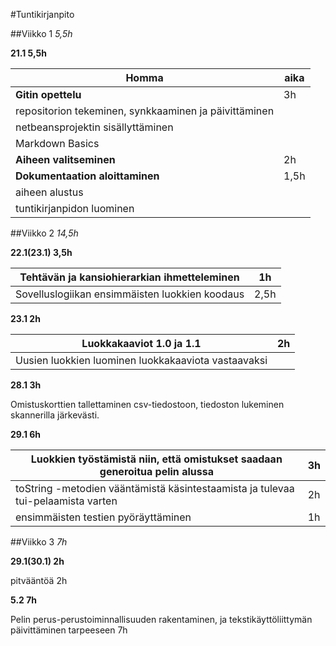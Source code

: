 #Tuntikirjanpito

##Viikko 1 *5,5h*

**21.1 5,5h**

Homma | aika
---|---
**Gitin opettelu** | 3h
 repositorion tekeminen, synkkaaminen ja päivittäminen|
 netbeansprojektin sisällyttäminen|
 Markdown Basics|
**Aiheen valitseminen** | 2h
**Dokumentaation aloittaminen** | 1,5h
 aiheen alustus |
 tuntikirjanpidon luominen |

##Viikko 2 *14,5h*

**22.1(23.1) 3,5h**

Tehtävän ja kansiohierarkian ihmetteleminen | 1h
---|---
Sovelluslogiikan ensimmäisten luokkien koodaus | 2,5h

**23.1 2h**

Luokkakaaviot 1.0 ja 1.1 | 2h
---|---
Uusien luokkien luominen luokkakaaviota vastaavaksi |

**28.1 3h**

Omistuskorttien tallettaminen csv-tiedostoon, tiedoston lukeminen skannerilla järkevästi.

**29.1 6h**

Luokkien työstämistä niin, että omistukset saadaan generoitua pelin alussa | 3h
---|---
toString -metodien vääntämistä käsintestaamista ja tulevaa tui-pelaamista varten | 2h
ensimmäisten testien pyöräyttäminen | 1h

##Viikko 3 *7h*

**29.1(30.1) 2h**

pitvääntöä 2h

**5.2 7h**

Pelin perus-perustoiminnallisuuden rakentaminen, ja tekstikäyttöliittymän päivittäminen tarpeeseen 7h
